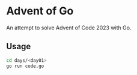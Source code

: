 # Advent of Go

An attempt to solve Advent of Code 2023 with Go.

## Usage

```bash
cd days/<day01>
go run code.go
```